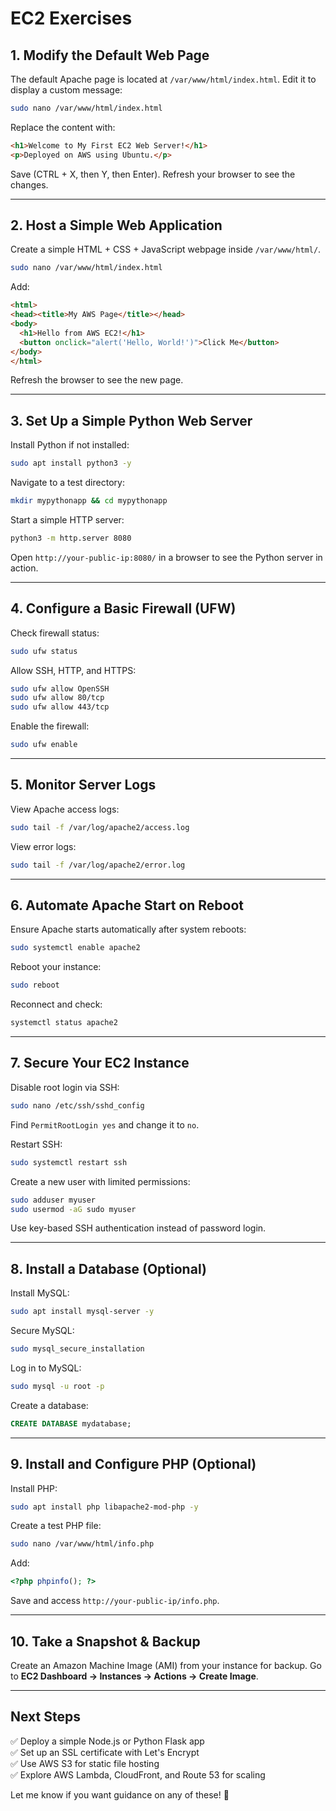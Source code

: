 # EC2 Exercises

## 1. Modify the Default Web Page
The default Apache page is located at `/var/www/html/index.html`. Edit it to display a custom message:

```sh
sudo nano /var/www/html/index.html
```

Replace the content with:

```html
<h1>Welcome to My First EC2 Web Server!</h1>
<p>Deployed on AWS using Ubuntu.</p>
```

Save (CTRL + X, then Y, then Enter). Refresh your browser to see the changes.

---

## 2. Host a Simple Web Application
Create a simple HTML + CSS + JavaScript webpage inside `/var/www/html/`.

```sh
sudo nano /var/www/html/index.html
```

Add:

```html
<html>
<head><title>My AWS Page</title></head>
<body>
  <h1>Hello from AWS EC2!</h1>
  <button onclick="alert('Hello, World!')">Click Me</button>
</body>
</html>
```

Refresh the browser to see the new page.

---

## 3. Set Up a Simple Python Web Server
Install Python if not installed:

```sh
sudo apt install python3 -y
```

Navigate to a test directory:

```sh
mkdir mypythonapp && cd mypythonapp
```

Start a simple HTTP server:

```sh
python3 -m http.server 8080
```

Open `http://your-public-ip:8080/` in a browser to see the Python server in action.

---

## 4. Configure a Basic Firewall (UFW)
Check firewall status:

```sh
sudo ufw status
```

Allow SSH, HTTP, and HTTPS:

```sh
sudo ufw allow OpenSSH
sudo ufw allow 80/tcp
sudo ufw allow 443/tcp
```

Enable the firewall:

```sh
sudo ufw enable
```

---

## 5. Monitor Server Logs
View Apache access logs:

```sh
sudo tail -f /var/log/apache2/access.log
```

View error logs:

```sh
sudo tail -f /var/log/apache2/error.log
```

---

## 6. Automate Apache Start on Reboot
Ensure Apache starts automatically after system reboots:

```sh
sudo systemctl enable apache2
```

Reboot your instance:

```sh
sudo reboot
```

Reconnect and check:

```sh
systemctl status apache2
```

---

## 7. Secure Your EC2 Instance
Disable root login via SSH:

```sh
sudo nano /etc/ssh/sshd_config
```

Find `PermitRootLogin yes` and change it to `no`.

Restart SSH:

```sh
sudo systemctl restart ssh
```

Create a new user with limited permissions:

```sh
sudo adduser myuser
sudo usermod -aG sudo myuser
```

Use key-based SSH authentication instead of password login.

---

## 8. Install a Database (Optional)
Install MySQL:

```sh
sudo apt install mysql-server -y
```

Secure MySQL:

```sh
sudo mysql_secure_installation
```

Log in to MySQL:

```sh
sudo mysql -u root -p
```

Create a database:

```sql
CREATE DATABASE mydatabase;
```

---

## 9. Install and Configure PHP (Optional)
Install PHP:

```sh
sudo apt install php libapache2-mod-php -y
```

Create a test PHP file:

```sh
sudo nano /var/www/html/info.php
```

Add:

```php
<?php phpinfo(); ?>
```

Save and access `http://your-public-ip/info.php`.

---

## 10. Take a Snapshot & Backup
Create an Amazon Machine Image (AMI) from your instance for backup.
Go to **EC2 Dashboard → Instances → Actions → Create Image**.

---

## Next Steps
✅ Deploy a simple Node.js or Python Flask app  
✅ Set up an SSL certificate with Let's Encrypt  
✅ Use AWS S3 for static file hosting  
✅ Explore AWS Lambda, CloudFront, and Route 53 for scaling  

Let me know if you want guidance on any of these! 🚀
